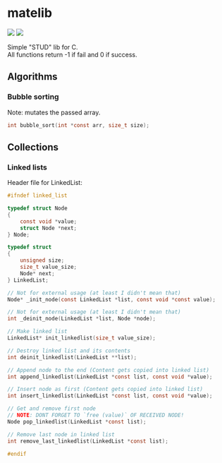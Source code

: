 # matelib

<div align="left">
  <img src="https://img.shields.io/badge/std-c99-black?logo=c&logoColor=fff" />
  <img src="https://img.shields.io/badge/license-MIT-orange?logo=github&logoColor=fff" />
</div>

Simple "STUD" lib for C. <br />
All functions return -1 if fail and 0 if success.

## Algorithms

### Bubble sorting

Note: mutates the passed array.

```C
int bubble_sort(int *const arr, size_t size);
```

## Collections

### Linked lists

Header file for LinkedList:

```C
#ifndef linked_list

typedef struct Node
{
    const void *value;
    struct Node *next;
} Node;

typedef struct
{
    unsigned size;
    size_t value_size;
    Node* next;
} LinkedList;

// Not for external usage (at least I didn't mean that)
Node* _init_node(const LinkedList *list, const void *const value);

// Not for external usage (at least I didn't mean that)
int _deinit_node(LinkedList *list, Node *node);

// Make linked list
LinkedList* init_linkedlist(size_t value_size);

// Destroy linked list and its contents
int deinit_linkedlist(LinkedList **list);

// Append node to the end (Content gets copied into linked list)
int append_linkedlist(LinkedList *const list, const void *value);

// Insert node as first (Content gets copied into linked list)
int insert_linkedlist(LinkedList *const list, const void *value);

// Get and remove first node
// NOTE: DONT FORGET TO `free (value)` OF RECEIVED NODE!
Node pop_linkedlist(LinkedList *const list);

// Remove last node in linked list
int remove_last_linkedlist(LinkedList *const list);

#endif
```
